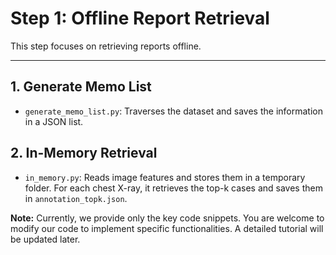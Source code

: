 # Step 1: Offline Report Retrieval

This step focuses on retrieving reports offline.

---

## 1. Generate Memo List
- `generate_memo_list.py`: Traverses the dataset and saves the information in a JSON list.

## 2. In-Memory Retrieval
- `in_memory.py`: Reads image features and stores them in a temporary folder. For each chest X-ray, it retrieves the top-k cases and saves them in `annotation_topk.json`.

**Note:** Currently, we provide only the key code snippets. You are welcome to modify our code to implement specific functionalities. A detailed tutorial will be updated later.
